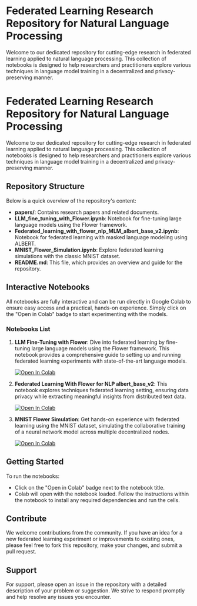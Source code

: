 # Federated Learning Research Repository for Natural Language Processing

Welcome to our dedicated repository for cutting-edge research in federated learning applied to natural language processing. This collection of notebooks is designed to help researchers and practitioners explore various techniques in language model training in a decentralized and privacy-preserving manner.

# Federated Learning Research Repository for Natural Language Processing

Welcome to our dedicated repository for cutting-edge research in federated learning applied to natural language processing. This collection of notebooks is designed to help researchers and practitioners explore various techniques in language model training in a decentralized and privacy-preserving manner.

## Repository Structure

Below is a quick overview of the repository's content:

- **papers/**: Contains research papers and related documents.
-  **LLM_fine_tuning_with_Flower.ipynb**: Notebook for fine-tuning large language models using the Flower framework.
- **Federated_learning_with_flower_nlp_MLM_albert_base_v2.ipynb**: Notebook for federated learning with masked language modeling using ALBERT.
- **MNIST_Flower_Simulation.ipynb**: Explore federated learning simulations with the classic MNIST dataset.
- **README.md**: This file, which provides an overview and guide for the repository.

## Interactive Notebooks

All notebooks are fully interactive and can be run directly in Google Colab to ensure easy access and a practical, hands-on experience. Simply click on the "Open in Colab" badge to start experimenting with the models.

### Notebooks List

1. **LLM Fine-Tuning with Flower**: Dive into federated learning by fine-tuning large language models using the Flower framework. This notebook provides a comprehensive guide to setting up and running federated learning experiments with state-of-the-art language models.
   
   [![Open In Colab](https://colab.research.google.com/assets/colab-badge.svg)](https://colab.research.google.com/github/alisrbdni/research/blob/main/LLM_fine_tuning_with_Flower.ipynb)

2. **Federated Learning With Flower for NLP albert_base_v2**: This notebook explores techniques federated learning setting, ensuring data privacy while extracting meaningful insights from distributed text data.

   [![Open In Colab](https://colab.research.google.com/assets/colab-badge.svg)](https://colab.research.google.com/github/alisrbdni/research/blob/main/Federated_learning_with_flower_nlp_MLM_albert_base_v2.ipynb)

3. **MNIST Flower Simulation**: Get hands-on experience with federated learning using the MNIST dataset, simulating the collaborative training of a neural network model across multiple decentralized nodes.
   
   [![Open In Colab](https://colab.research.google.com/assets/colab-badge.svg)](https://colab.research.google.com/github/alisrbdni/research/blob/main/MNIST_Flower_Simulation.ipynb)


## Getting Started

To run the notebooks:
- Click on the "Open in Colab" badge next to the notebook title.
- Colab will open with the notebook loaded. Follow the instructions within the notebook to install any required dependencies and run the cells.

## Contribute

We welcome contributions from the community. If you have an idea for a new federated learning experiment or improvements to existing ones, please feel free to fork this repository, make your changes, and submit a pull request.

## Support

For support, please open an issue in the repository with a detailed description of your problem or suggestion. We strive to respond promptly and help resolve any issues you encounter.

